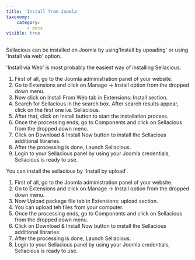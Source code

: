 ```yaml
---
title: 'Install from Joomla'
taxonomy:
    category:
        - docs
visible: true
---
```


Sellacious can be installed on Joomla by using'Install by upoading' or using 'Install via web' option.

'Install via Web' is most probably the easiest way of installing Sellacious.
1. First of all, go to the Joomla administration panel of your website.
2. Go to Extensions and click on Manage -> Install option from the dropped down menu.
3. Now click on Install From Web tab in Extensions: Install section.
4. Search for Sellacious in the search box. After search results appear, click on the first one i.e. Sellacious.
4. After that, click on Install button to start the installation process.
5. Once the processing ends, go to Components and click on Sellacious from the dropped down menu.
6. Click on Download & Install Now button to install the Sellacious additional libraries.
7. After the processing is done, Launch Sellacious.
8. Login to your Sellacious panel by using your Joomla credentials, Sellacious is ready to use.

You can install the sellacious by 'Install by upload'.
1. First of all, go to the Joomla administration panel of your website.
2. Go to Extensions and click on Manage -> Install option from the dropped down menu.
3. Now Upload package file tab in Extensions: upload section.
4. You can upload teh files from your computer.
5. Once the processing ends, go to Components and click on Sellacious from the dropped down menu.
6. Click on Download & Install Now button to install the Sellacious additional libraries.
7. After the processing is done, Launch Sellacious.
8. Login to your Sellacious panel by using your Joomla credentials, Sellacious is ready to use.
